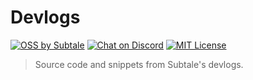 # Devlogs

[![OSS by Subtale](https://img.shields.io/badge/oss_by-subtale-white?style=flat-square&labelColor=14213D&color=E5E5E5)][oss]
[![Chat on Discord](https://img.shields.io/badge/chat_on-discord-white?style=flat-square&labelColor=14213D&color=E5E5E5)][discord]
[![MIT License](https://img.shields.io/badge/license-MIT-brightgreen?style=flat-square&labelColor=14213D&color=E5E5E5)][mit]

> Source code and snippets from Subtale's devlogs.

[oss]: https://subtale.dev
[discord]: https://discord.subtale.com
[mit]: LICENSE

